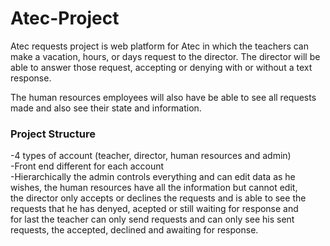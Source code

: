 # Atec-Project
<p>Atec requests project is web platform for Atec in which the teachers can make a vacation, hours, or days request to the director. The director will be able to answer those request, accepting or denying with or without a text response.</p>
<p></p>The human resources employees will also have be able to see all requests made and also see their state and information.</p>

<h3>Project Structure</h3>
-4 types of account (teacher, director, human resources and admin)
<br>-Front end different for each account
<br>-Hierarchically the admin controls everything and can edit data as he wishes, the human resources have all the information but cannot edit,<br>
 the director only accepts or declines the requests and is able to see the requests that he has denyed, acepted or still waiting for response and<br>
 for last the teacher can only send requests and can only see his sent requests, the accepted, declined and awaiting for response.
